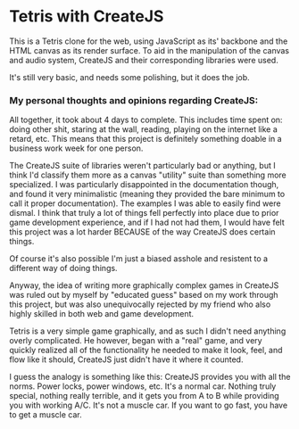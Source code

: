 # Tetris with CreateJS

This is a Tetris clone for the web, using JavaScript as its' backbone and the
HTML canvas as its render surface.  To aid in the manipulation of the canvas
and audio system, CreateJS and their corresponding libraries were used.

It's still very basic, and needs some polishing, but it does the job.

### My personal thoughts and opinions regarding CreateJS:

All together, it took about 4 days to complete.  This includes time spent on:
doing other shit, staring at the wall, reading, playing on the internet like a
retard, etc.  This means that this project is definitely something doable in a
business work week for one person.

The CreateJS suite of libraries weren't particularly bad or anything, but I
think I'd classify them more as a canvas "utility" suite than something more
specialized.  I was particularly disappointed in the documentation though, and
found it very minimalistic (meaning they provided the bare minimum to call it
proper documentation).  The examples I was able to easily find were dismal.  I
think that truly a lot of things fell perfectly into place due to prior game
development experience, and if I had not had them, I would have felt this
project was a lot harder BECAUSE of the way CreateJS does certain things.

Of course it's also possible I'm just a biased asshole and resistent to a
different way of doing things.

Anyway, the idea of writing more graphically complex games in CreateJS was ruled
out by myself by "educated guess" based on my work through this project, but was
also unequivocally rejected by my friend who also highly skilled in both web and
game development.

Tetris is a very simple game graphically, and as such I didn't need anything
overly complicated.  He however, began with a "real" game, and very quickly
realized all of the functionality he needed to make it look, feel, and flow like
it should, CreateJS just didn't have it where it counted.

I guess the analogy is something like this: CreateJS provides you with all the
norms.  Power locks, power windows, etc.  It's a normal car.  Nothing truly
special, nothing really terrible, and it gets you from A to B while providing
you with working A/C.  It's not a muscle car.  If you want to go fast, you have
to get a muscle car.